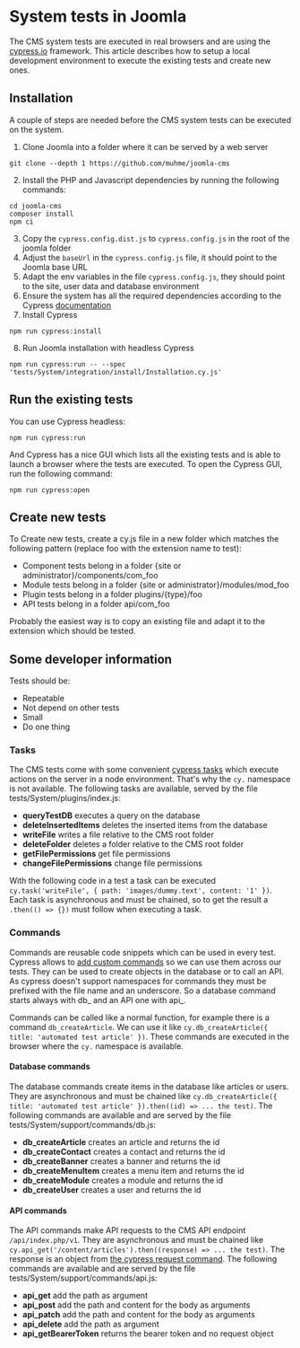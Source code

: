 # System tests in Joomla

The CMS system tests are executed in real browsers and are using the [cypress.io](https://www.cypress.io) framework. This article describes how to setup a local development environment to execute the existing tests and create new ones.

## Installation
A couple of steps are needed before the CMS system tests can be executed on the system.

1. Clone Joomla into a folder where it can be served by a web server
```
git clone --depth 1 https://github.com/muhme/joomla-cms 
```
2. Install the PHP and Javascript dependencies by running the following commands:
```
cd joomla-cms
composer install
npm ci
```
3. Copy the `cypress.config.dist.js` to `cypress.config.js` in the root of the joomla folder
4. Adjust the `baseUrl` in the `cypress.config.js` file, it should point to the Joomla base URL
5. Adapt the env variables in the file `cypress.config.js`, they should point to the site, user data and database environment
6. Ensure the system has all the required dependencies according to the Cypress [documentation](https://docs.cypress.io/guides/getting-started/installing-cypress)
7. Install Cypress
```
npm run cypress:install
```
8. Run Joomla installation with headless Cypress
```
npm run cypress:run -- --spec 'tests/System/integration/install/Installation.cy.js'
```

## Run the existing tests
You can use Cypress headless:
```
npm run cypress:run
```

And Cypress has a nice GUI which lists all the existing tests and is able to launch a browser where the tests are executed. To open the Cypress GUI, run the following command:
```
npm run cypress:open
```

## Create new tests
To Create new tests, create a cy.js file in a new folder which matches the following pattern (replace foo with the extension name to test):

- Component tests belong in a folder {site or administrator}/components/com_foo
- Module tests belong in a folder {site or administrator}/modules/mod_foo
- Plugin tests belong in a folder plugins/{type}/foo
- API tests belong in a folder api/com_foo

Probably the easiest way is to copy an existing file and adapt it to the extension which should be tested.

## Some developer information
Tests should be:
- Repeatable
- Not depend on other tests
- Small
- Do one thing

### Tasks

The CMS tests come with some convenient [cypress tasks](https://docs.cypress.io/api/commands/task) which execute actions on the server in a node environment. That's why the `cy.` namespace is not available. The following tasks are available, served by the file tests/System/plugins/index.js:

- **queryTestDB** executes a query on the database
- **deleteInsertedItems** deletes the inserted items from the database
- **writeFile** writes a file relative to the CMS root folder
- **deleteFolder** deletes a folder relative to the CMS root folder
- **getFilePermissions** get file permissions
- **changeFilePermissions** change file permissions

With the following code in a test a task can be executed `cy.task('writeFile', { path: 'images/dummy.text', content: '1' })`. Each task is asynchronous and must be chained, so to get the result a `.then(() => {})` must follow when executing a task.

### Commands
Commands are reusable code snippets which can be used in every test. Cypress allows to [add custom commands](https://docs.cypress.io/api/cypress-api/custom-commands) so we can use them across our tests. They can be used to create objects in the database or to call an API. As cypress doesn't support namespaces for commands they must be prefixed with the file name and an underscore. So a database command starts always with db_ and an API one with api_.

Commands can be called like a normal function, for example there is a command `db_createArticle`. We can use it like `cy.db_createArticle({ title: 'automated test article' })`. These commands are executed in the browser where the `cy.` namespace is available.

#### Database commands
The database commands create items in the database like articles or users. They are asynchronous and must be chained like `cy.db_createArticle({ title: 'automated test article' }).then((id) => ... the test)`. The following commands are available and are served by the file tests/System/support/commands/db.js:

- **db_createArticle** creates an article and returns the id
- **db_createContact** creates a contact and returns the id
- **db_createBanner** creates a banner and returns the id
- **db_createMenuItem** creates a menu item and returns the id
- **db_createModule** creates a module and returns the id
- **db_createUser** creates a user and returns the id

#### API commands
The API commands make API requests to the CMS API endpoint `/api/index.php/v1`. They are asynchronous and must be chained like `cy.api_get('/content/articles').then((response) => ... the test)`. The response is an object from [the cypress request command](https://docs.cypress.io/api/commands/request). The following commands are available and are served by the file tests/System/support/commands/api.js:

- **api_get** add the path as argument
- **api_post** add the path and content for the body as arguments
- **api_patch** add the path and content for the body as arguments
- **api_delete** add the path as argument
- **api_getBearerToken** returns the bearer token and no request object
